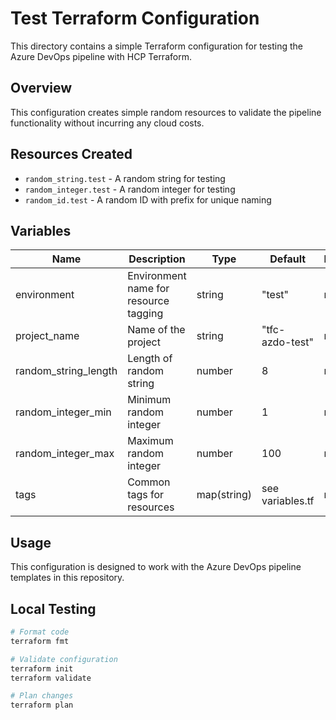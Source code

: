 # Test Terraform Configuration

This directory contains a simple Terraform configuration for testing the Azure DevOps pipeline with HCP Terraform.

## Overview

This configuration creates simple random resources to validate the pipeline functionality without incurring any cloud costs.

## Resources Created

- `random_string.test` - A random string for testing
- `random_integer.test` - A random integer for testing  
- `random_id.test` - A random ID with prefix for unique naming

## Variables

| Name | Description | Type | Default | Required |
|------|-------------|------|---------|----------|
| environment | Environment name for resource tagging | string | "test" | no |
| project_name | Name of the project | string | "tfc-azdo-test" | no |
| random_string_length | Length of random string | number | 8 | no |
| random_integer_min | Minimum random integer | number | 1 | no |
| random_integer_max | Maximum random integer | number | 100 | no |
| tags | Common tags for resources | map(string) | see variables.tf | no |

## Usage

This configuration is designed to work with the Azure DevOps pipeline templates in this repository.

## Local Testing

```bash
# Format code
terraform fmt

# Validate configuration
terraform init
terraform validate

# Plan changes
terraform plan

